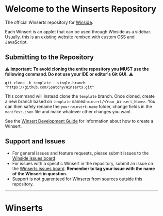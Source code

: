 # Welcome to the Winserts Repository
The official Winserts repository for [Winside](https://github.com/spatchy/Winside).

Each Winsert is an applet that can be used through Winside as a sidebar. Usually, this is an existing website remixed with custom CSS and JavaScript.

## Submitting to the Repository
**⚠️ Important: To avoid cloning the entire repository you MUST use the following command. Do not use your IDE or editor's Git GUI.** ⚠️
```console
git clone -b template --single-branch "https://github.com/Spatchy/Winserts.git"
```
This command will instead clone the `template` branch. Once cloned, create a new branch based on `template` named `winsert/<Your_Winsert_Name>`. You can then safely rename the `your-winsert-name` folder, change fields in the `manifest.json` file and make whatever other changes you want.

See the [Winsert Development Guide](https://github.com/Spatchy/Winside/wiki/Winsert-Development-Guide) for information about how to create a Winsert.

## Support and Issues
- For general issues and feature requests, please submit issues to the [Winside issues board](https://github.com/spatchy/Winside/issues)
- For issues with a specific Winsert in the repository, submit an issue on the [Winserts issues board](https://github.com/spatchy/Winserts/issues). **Remember to tag your issue with the name of the Winsert in question.**
- Support is not guarenteed for Winserts from sources outside this repository.

***

# Winserts
